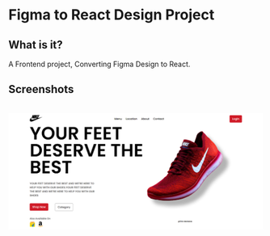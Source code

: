 # Figma to React Design Project 

## What is it?

A Frontend project, Converting Figma Design to React.

## Screenshots

<br/>
<div align="center">
  <img alt="img" src="././public/images/figma1.png" />
</div>
<br/>
<br/>
